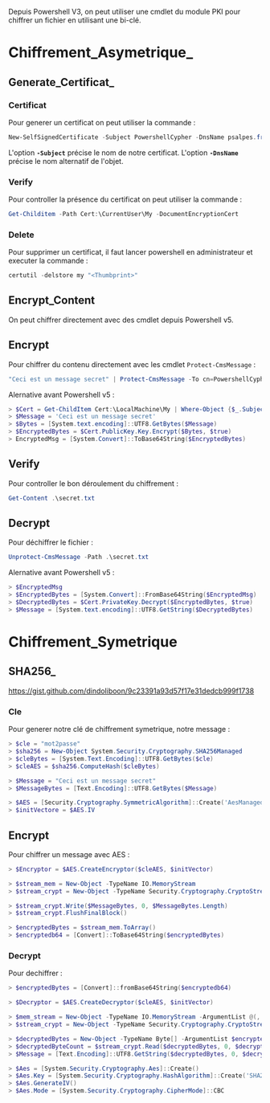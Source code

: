 
Depuis Powershell V3, on peut utiliser une cmdlet du module PKI pour chiffrer un fichier en utilisant une bi-clé.

# __Chiffrement_Asymetrique___

## __Generate_Certificat___

### Certificat

Pour generer un certificat on peut utiliser la commande : 

```powershell
New-SelfSignedCertificate -Subject PowershellCypher -DnsName psalpes.fr -CertStoreLocation "Cert:\CurrentUser\My" -Type DocumentEncryptionCert
```

L'option **`-Subject`** précise le nom de notre certificat.
L'option **`-DnsName`** précise le nom alternatif de l'objet.

### Verify

Pour controller la présence du certificat on peut utiliser la commande :

```powershell
Get-Childitem -Path Cert:\CurrentUser\My -DocumentEncryptionCert
```

### Delete

Pour supprimer un certificat, il faut lancer powershell en administrateur et executer la commande :

```powershell
certutil -delstore my "<Thumbprint>"
```


## __Encrypt_Content__

On peut chiffrer directement avec des cmdlet depuis Powershell v5.

## Encrypt

Pour chiffrer du contenu directement avec les cmdlet `Protect-CmsMessage` :

```powershell
"Ceci est un message secret" | Protect-CmsMessage -To cn=PowershellCypher -OutFile .\secret.txt
```

Alernative avant Powershell v5 :

```powershell
> $Cert = Get-ChildItem Cert:\LocalMachine\My | Where-Object {$_.Subject -like "PowershellCypher"}
> $Message = 'Ceci est un message secret'
> $Bytes = [System.text.encoding]::UTF8.GetBytes($Message)
> $EncryptedBytes = $Cert.PublicKey.Key.Encrypt($Bytes, $true)
> EncryptedMsg = [System.Convert]::ToBase64String($EncryptedBytes)
```

## Verify

Pour controller le bon déroulement du chiffrement :

```powershell
Get-Content .\secret.txt
```

## Decrypt

Pour déchiffrer le fichier :

```powershell
Unprotect-CmsMessage -Path .\secret.txt
```

Alernative avant Powershell v5 :

```powershell
> $EncryptedMsg
> $EncryptedBytes = [System.Convert]::FromBase64String($EncryptedMsg)
> $DecryptedBytes = $Cert.PrivateKey.Decrypt($EncryptedBytes, $true)
> $Message = [System.text.encoding]::UTF8.GetString($DecryptedBytes)
```


# __Chiffrement_Symetrique__

## __SHA256___

https://gist.github.com/dindoliboon/9c23391a93d57f17e31dedcb999f1738

### Cle

Pour generer notre clé de chiffrement symetrique, notre message :

```powershell
> $cle = "mot2passe"
> $sha256 = New-Object System.Security.Cryptography.SHA256Managed
> $cleBytes = [System.Text.Encoding]::UTF8.GetBytes($cle)
> $cleAES = $sha256.ComputeHash($cleBytes)

> $Message = "Ceci est un message secret"
> $MessageBytes = [Text.Encoding]::UTF8.GetBytes($Message)

> $AES = [Security.Cryptography.SymmetricAlgorithm]::Create('AesManaged')
> $initVectore = $AES.IV
```


## Encrypt

Pour chiffrer un message avec AES :

```powershell
> $Encryptor = $AES.CreateEncryptor($cleAES, $initVector)

> $stream_mem = New-Object -TypeName IO.MemoryStream
> $stream_crypt = New-Object -TypeName Security.Cryptography.CryptoStream -ArgumentList @($stream_mem, $Encryptor, 'Write')

> $stream_crypt.Write($MessageBytes, 0, $MessageBytes.Length)
> $stream_crypt.FlushFinalBlock()

> $encryptedBytes = $stream_mem.ToArray()
> $encryptedb64 = [Convert]::ToBase64String($encryptedBytes)
```


### Decrypt

Pour dechiffrer :

```powershell
> $encryptedBytes = [Convert]::fromBase64String($encryptedb64)

> $Decryptor = $AES.CreateDecryptor($cleAES, $initVector)

> $mem_stream = New-Object -TypeName IO.MemoryStream -ArgumentList @(, $encryptedBytes)
> $stream_crypt = New-Object -TypeName Security.Cryptography.CryptoStream -ArgumentList @($mem_stream, $Decryptor, 'Read')

> $decryptedBytes = New-Object -TypeName Byte[] -ArgumentList $encryptedBytes.Length
> $decryptedByteCount = $stream_crypt.Read($decryptedBytes, 0, $decryptedBytes.Length)
> $Message = [Text.Encoding]::UTF8.GetString($decryptedBytes, 0, $decryptedByteCount)
```

```powershell
> $Aes = [System.Security.Cryptography.Aes]::Create()
> $Aes.Key = [System.Security.Cryptography.HashAlgorithm]::Create('SHA256').ComputeHash([System.Text.Encoding]::UTF8.GetBytes($PlaintextPassword))
> $Aes.GenerateIV()
> $Aes.Mode = [System.Security.Cryptography.CipherMode]::CBC
```